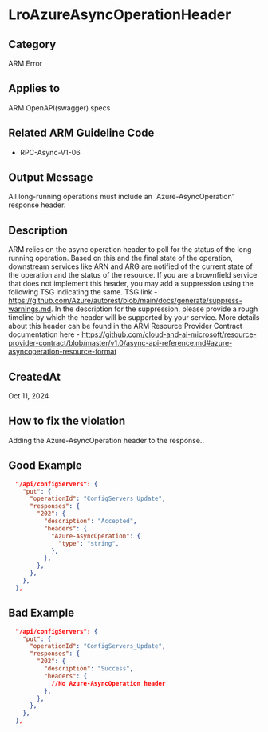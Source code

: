 # LroAzureAsyncOperationHeader

## Category

ARM Error

## Applies to

ARM OpenAPI(swagger) specs

## Related ARM Guideline Code

- RPC-Async-V1-06

## Output Message

All long-running operations must include an `Azure-AsyncOperation' response header.

## Description

ARM relies on the async operation header to poll for the status of the long running operation. Based on this and the
final state of the operation, downstream services like ARN and ARG are notified of the current state of the operation
and the status of the resource. If you are a brownfield service that does not implement this header, you may add a
suppression using the following TSG indicating the same.
TSG link - https://github.com/Azure/autorest/blob/main/docs/generate/suppress-warnings.md.
In the description for the suppression, please provide a rough timeline by which the header will be supported by your
service. More details about this header can be found in the ARM Resource Provider Contract documentation here - https://github.com/cloud-and-ai-microsoft/resource-provider-contract/blob/master/v1.0/async-api-reference.md#azure-asyncoperation-resource-format

## CreatedAt

Oct 11, 2024

## How to fix the violation

Adding the Azure-AsyncOperation header to the response..

## Good Example

```json
  "/api/configServers": {
    "put": {
      "operationId": "ConfigServers_Update",
      "responses": {
        "202": {
          "description": "Accepted",
          "headers": {
            "Azure-AsyncOperation": {
              "type": "string",
            },
          },
        },
      },
    },
  },
```

## Bad Example

```json
  "/api/configServers": {
    "put": {
      "operationId": "ConfigServers_Update",
      "responses": {
        "202": {
          "description": "Success",
          "headers": {
            //No Azure-AsyncOperation header 
          },
        },
      },
    },
  },
```
